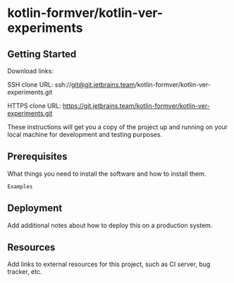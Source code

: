 # kotlin-formver/kotlin-ver-experiments



## Getting Started

Download links:

SSH clone URL: ssh://git@git.jetbrains.team/kotlin-formver/kotlin-ver-experiments.git

HTTPS clone URL: https://git.jetbrains.team/kotlin-formver/kotlin-ver-experiments.git



These instructions will get you a copy of the project up and running on your local machine for development and testing purposes.

## Prerequisites

What things you need to install the software and how to install them.

```
Examples
```

## Deployment

Add additional notes about how to deploy this on a production system.

## Resources

Add links to external resources for this project, such as CI server, bug tracker, etc.
